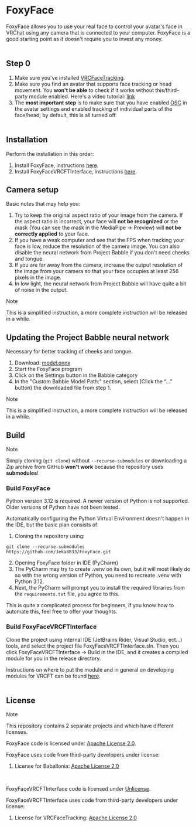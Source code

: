 # FoxyFace

FoxyFace allows you to use your real face to control your avatar's face in VRChat using any camera that is connected to your computer. FoxyFace is a good starting point as it doesn't require you to invest any money.
<br/><br/>

## Step 0

1. Make sure you've installed [VRCFaceTracking](https://docs.vrcft.io).
2. Make sure you find an avatar that supports face tracking or head movement. You **won't be able** to check if it works without this/third-party module enabled. Here's a video tutorial: [link](https://youtu.be/aitYy5H9YTM)
3. The **most important step** is to make sure that you have enabled [OSC](https://docs.vrcft.io/docs/intro/getting-started#3%EF%B8%8F-enable-osc-in-vrchat) in the avatar settings and enabled tracking of individual parts of the face/head; by default, this is all turned off.
<br/><br/>

## Installation

Perform the installation in this order:
1. Install FoxyFace, instructions [here](https://github.com/Jeka8833/FoxyFace/wiki/Install-FoxyFace).
2. Install FoxyFaceVRCFTInterface, instructions [here](https://github.com/Jeka8833/FoxyFace/wiki/Install-.zip-archive).

## Camera setup

Basic notes that may help you:
1. Try to keep the original aspect ratio of your image from the camera. If the aspect ratio is incorrect, your face will **not be recognized** or the mask (You can see the mask in the MediaPipe -> Preview) will **not be correctly applied** to your face.
2. If you have a weak computer and see that the FPS when tracking your face is low, reduce the resolution of the camera image. You can also disable the neural network from Project Babble if you don't need cheeks and tongue.
3. If you are far away from the camera, increase the output resolution of the image from your camera so that your face occupies at least 256 pixels in the image.
4. In low light, the neural network from Project Babble will have quite a bit of noise in the output.

> [!NOTE]
> This is a simplified instruction, a more complete instruction will be released in a while.

## Updating the Project Babble neural network

Necessary for better tracking of cheeks and tongue.

1. Download: [model.onnx]( https://raw.githubusercontent.com/Project-Babble/ProjectBabble/50d03cec35ac43b6fad7507c2dbbfc0e5012b70d/BabbleApp/Models/EFFB0E11BS128V7.5/onnx/model.onnx)
2. Start the FoxyFace program
3. Click on the Settings button in the Babble category
4. In the "Custom Babble Model Path:" section, select (Click the “...” button) the downloaded file from step 1.

> [!NOTE]
> This is a simplified instruction, a more complete instruction will be released in a while.

## Build

> [!NOTE]
> Simply cloning (`git clone`) without `--recurse-submodules` or downloading a Zip archive from GitHub **won't work** because the repository uses **submodules**!

### Build FoxyFace

Python version 3.12 is required. A newer version of Python is not supported. Older versions of Python have not been tested.

Automatically configuring the Python Virtual Environment doesn't happen in the IDE, but the basic plan consists of:
1. Cloning the repository using:
```
git clone --recurse-submodules https://github.com/Jeka8833/FoxyFace.git
```
2. Opening FoxyFace folder in IDE (PyCharm)
3. The PyCharm may try to create .venv on its own, but it will most likely do so with the wrong version of Python, you need to recreate .venv with Python 3.12.
4. Next, the PyCharm will prompt you to install the required libraries from the `requirements.txt` file, you agree to this.

This is quite a complicated process for beginners, if you know how to automate this, feel free to offer your thoughts.
<br/>

### Build FoxyFaceVRCFTInterface

Clone the project using internal IDE (JetBrains Rider, Visual Studio, ect...) tools, and select the project file FoxyFaceVRCFTInterface.sln. Then you click FoxyFaceVRCFTInterface -> Build in the IDE, and it creates a compiled module for you in the release directory.

Instructions on where to put the module and in general on developing modules for VRCFT can be found [here](https://docs.vrcft.io/docs/vrcft-software/vrcft-sdk/tracking-module).
<br/><br/>

## License

> [!NOTE]
> This repository contains 2 separate projects and which have different licenses.

FoxyFace code is licensed under [Apache License 2.0](https://github.com/Jeka8833/FoxyFace/blob/main/FoxyFace/LICENSE).

FoxyFace uses code from third-party developers under license:
1. License for Baballonia: [Apache License 2.0](https://github.com/Jeka8833/Baballonia-Copy/blob/main/LICENSE)
<br/>

FoxyFaceVRCFTInterface code is licensed under [Unlicense](https://github.com/Jeka8833/FoxyFace/blob/main/FoxyFaceVRCFTInterface/UNLICENSE).

FoxyFaceVRCFTInterface uses code from third-party developers under license:
1. License for VRCFaceTracking: [Apache License 2.0](https://github.com/benaclejames/VRCFaceTracking/blob/master/LICENSE)
